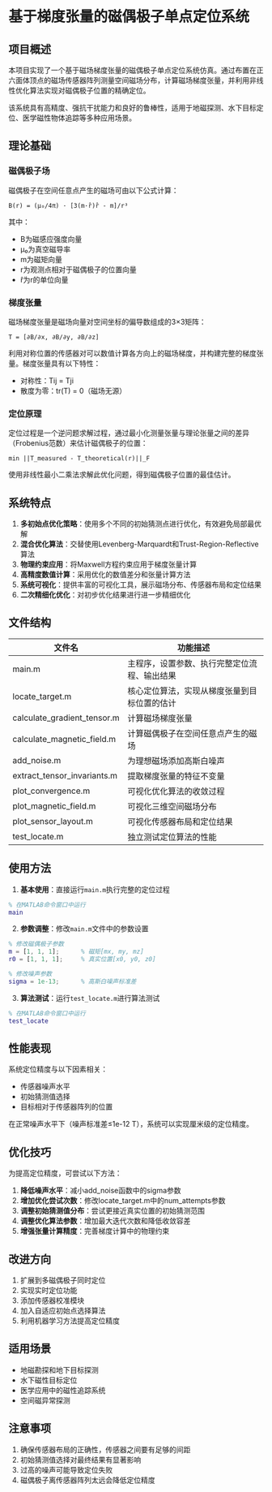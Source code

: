 # 基于梯度张量的磁偶极子单点定位系统

## 项目概述

本项目实现了一个基于磁场梯度张量的磁偶极子单点定位系统仿真。通过布置在正六面体顶点的磁场传感器阵列测量空间磁场分布，计算磁场梯度张量，并利用非线性优化算法实现对磁偶极子位置的精确定位。

该系统具有高精度、强抗干扰能力和良好的鲁棒性，适用于地磁探测、水下目标定位、医学磁性物体追踪等多种应用场景。

## 理论基础

### 磁偶极子场

磁偶极子在空间任意点产生的磁场可由以下公式计算：

```
B(r) = (μ₀/4π) · [3(m·r̂)r̂ - m]/r³
```

其中：
- B为磁感应强度向量
- μ₀为真空磁导率
- m为磁矩向量
- r为观测点相对于磁偶极子的位置向量
- r̂为r的单位向量

### 梯度张量

磁场梯度张量是磁场向量对空间坐标的偏导数组成的3×3矩阵：

```
T = [∂B/∂x, ∂B/∂y, ∂B/∂z]
```

利用对称位置的传感器对可以数值计算各方向上的磁场梯度，并构建完整的梯度张量。梯度张量具有以下特性：
- 对称性：Tij = Tji
- 散度为零：tr(T) = 0（磁场无源）

### 定位原理

定位过程是一个逆问题求解过程，通过最小化测量张量与理论张量之间的差异（Frobenius范数）来估计磁偶极子的位置：

```
min ||T_measured - T_theoretical(r)||_F
```

使用非线性最小二乘法求解此优化问题，得到磁偶极子位置的最佳估计。

## 系统特点

1. **多初始点优化策略**：使用多个不同的初始猜测点进行优化，有效避免局部最优解
2. **混合优化算法**：交替使用Levenberg-Marquardt和Trust-Region-Reflective算法
3. **物理约束应用**：将Maxwell方程约束应用于梯度张量计算
4. **高精度数值计算**：采用优化的数值差分和张量计算方法
5. **系统可视化**：提供丰富的可视化工具，展示磁场分布、传感器布局和定位结果
6. **二次精细化优化**：对初步优化结果进行进一步精细优化

## 文件结构

| 文件名 | 功能描述 |
|--------|----------|
| main.m | 主程序，设置参数、执行完整定位流程、输出结果 |
| locate_target.m | 核心定位算法，实现从梯度张量到目标位置的估计 |
| calculate_gradient_tensor.m | 计算磁场梯度张量 |
| calculate_magnetic_field.m | 计算磁偶极子在空间任意点产生的磁场 |
| add_noise.m | 为理想磁场添加高斯白噪声 |
| extract_tensor_invariants.m | 提取梯度张量的特征不变量 |
| plot_convergence.m | 可视化优化算法的收敛过程 |
| plot_magnetic_field.m | 可视化三维空间磁场分布 |
| plot_sensor_layout.m | 可视化传感器布局和定位结果 |
| test_locate.m | 独立测试定位算法的性能 |

## 使用方法

1. **基本使用**：直接运行`main.m`执行完整的定位过程

```matlab
% 在MATLAB命令窗口中运行
main
```

2. **参数调整**：修改`main.m`文件中的参数设置

```matlab
% 修改磁偶极子参数
m = [1, 1, 1];      % 磁矩[mx, my, mz]
r0 = [1, 1, 1];     % 真实位置[x0, y0, z0]

% 修改噪声参数
sigma = 1e-13;      % 高斯白噪声标准差
```

3. **算法测试**：运行`test_locate.m`进行算法测试

```matlab
% 在MATLAB命令窗口中运行
test_locate
```

## 性能表现

系统定位精度与以下因素相关：
- 传感器噪声水平
- 初始猜测值选择
- 目标相对于传感器阵列的位置

在正常噪声水平下（噪声标准差≤1e-12 T），系统可以实现厘米级的定位精度。

## 优化技巧

为提高定位精度，可尝试以下方法：

1. **降低噪声水平**：减小add_noise函数中的sigma参数
2. **增加优化尝试次数**：修改locate_target.m中的num_attempts参数
3. **调整初始猜测值分布**：尝试更接近真实位置的初始猜测范围
4. **调整优化算法参数**：增加最大迭代次数和降低收敛容差
5. **增强张量计算精度**：完善梯度计算中的物理约束

## 改进方向

1. 扩展到多磁偶极子同时定位
2. 实现实时定位功能
3. 添加传感器校准模块
4. 加入自适应初始点选择算法
5. 利用机器学习方法提高定位精度

## 适用场景

- 地磁勘探和地下目标探测
- 水下磁性目标定位
- 医学应用中的磁性追踪系统
- 空间磁异常探测

## 注意事项

1. 确保传感器布局的正确性，传感器之间要有足够的间距
2. 初始猜测值选择对最终结果有显著影响
3. 过高的噪声可能导致定位失败
4. 磁偶极子离传感器阵列太远会降低定位精度 